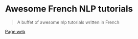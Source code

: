 # Awesome French NLP tutorials

> A buffet of awesome nlp tutorials written in French

[Page web](https://nlpforfrench.fr)
